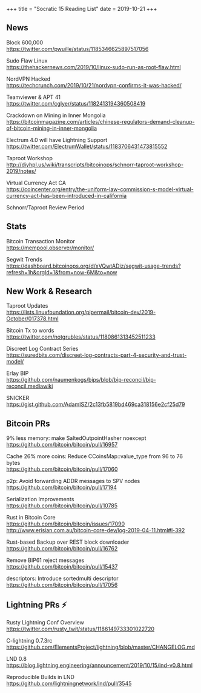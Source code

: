 +++
title =  "Socratic 15 Reading List"
date = 2019-10-21
+++

## News

Block 600,000  
<https://twitter.com/pwuille/status/1185346625897517056>

Sudo Flaw Linux  
<https://thehackernews.com/2019/10/linux-sudo-run-as-root-flaw.html>

NordVPN Hacked  
<https://techcrunch.com/2019/10/21/nordvpn-confirms-it-was-hacked/>

Teamviewer & APT 41  
<https://twitter.com/cglyer/status/1182413194360508419>

Crackdown on Mining in Inner Mongolia  
<https://bitcoinmagazine.com/articles/chinese-regulators-demand-cleanup-of-bitcoin-mining-in-inner-mongolia>

Electrum 4.0 will have Lightning Support  
<https://twitter.com/ElectrumWallet/status/1183706431473815552>

Taproot Workshop  
<http://diyhpl.us/wiki/transcripts/bitcoinops/schnorr-taproot-workshop-2019/notes/>

Virtual Currency Act CA  
<https://coincenter.org/entry/the-uniform-law-commission-s-model-virtual-currency-act-has-been-introduced-in-california>

Schnorr/Taproot Review Period  


## Stats

Bitcoin Transaction Monitor  
<https://mempool.observer/monitor/>

Segwit Trends  
<https://dashboard.bitcoinops.org/d/xVQwtADiz/segwit-usage-trends?refresh=1h&orgId=1&from=now-6M&to=now>


## New Work & Research

Taproot Updates  
<https://lists.linuxfoundation.org/pipermail/bitcoin-dev/2019-October/017378.html>

Bitcoin Tx to words  
<https://twitter.com/notgrubles/status/1180861313452511233>

Discreet Log Contract Series  
<https://suredbits.com/discreet-log-contracts-part-4-security-and-trust-model/>

Erlay BIP  
<https://github.com/naumenkogs/bips/blob/bip-reconcil/bip-reconcil.mediawiki>

SNICKER  
<https://gist.github.com/AdamISZ/2c13fb5819bd469ca318156e2cf25d79>


## Bitcoin PRs

9% less memory: make SaltedOutpointHasher noexcept  
<https://github.com/bitcoin/bitcoin/pull/16957>

Cache 26% more coins: Reduce CCoinsMap::value_type from 96 to 76 bytes  
<https://github.com/bitcoin/bitcoin/pull/17060>

p2p: Avoid forwarding ADDR messages to SPV nodes  
<https://github.com/bitcoin/bitcoin/pull/17194>

Serialization Improvements  
<https://github.com/bitcoin/bitcoin/pull/10785>

Rust in Bitcoin Core  
<https://github.com/bitcoin/bitcoin/issues/17090>  
<http://www.erisian.com.au/bitcoin-core-dev/log-2019-04-11.html#l-392>

Rust-based Backup over REST block downloader  
<https://github.com/bitcoin/bitcoin/pull/16762>

Remove BIP61 reject messages  
<https://github.com/bitcoin/bitcoin/pull/15437>

descriptors: Introduce sortedmulti descriptor  
<https://github.com/bitcoin/bitcoin/pull/17056>


## Lightning PRs ⚡

Rusty Lightning Conf Overview  
<https://twitter.com/rusty_twit/status/1186149733301022720>

C-lightning 0.7.3rc  
<https://github.com/ElementsProject/lightning/blob/master/CHANGELOG.md>

LND 0.8  
<https://blog.lightning.engineering/announcement/2019/10/15/lnd-v0.8.html>

Reproducible Builds in LND  
<https://github.com/lightningnetwork/lnd/pull/3545>




